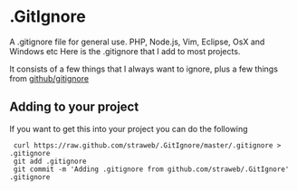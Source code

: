 # .GitIgnore
A .gitignore file for general use. PHP, Node.js, Vim, Eclipse, OsX and Windows etc
Here is the .gitignore that I add to most projects. 

It consists of a few things that I always want to ignore, plus a few things from [github/gitignore](https://github.com/github/gitignore/)


## Adding to your project

If you want to get this into your project you can do the following

     curl https://raw.github.com/straweb/.GitIgnore/master/.gitignore > .gitignore
     git add .gitignore
     git commit -m 'Adding .gitignore from github.com/straweb/.GitIgnore' .gitignore
